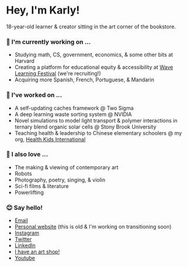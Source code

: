 # Hey, I'm Karly!
18-year-old learner & creator sitting in the art corner of the bookstore.

### 🌱 I'm currently working on ...
- Studying math, CS, government, economics, & some other bits at Harvard
- Creating a platform for educational equity & accessibility at [Wave Learning Festival](https://www.wavelf.org) (we're recruiting!)
- Acquiring more Spanish, French, Portuguese, & Mandarin

### 🌲 I've worked on ...
- A self-updating caches framework @ Two Sigma
- A deep learning waste sorting system @ NVIDIA
- Novel simulations to model light transport & polymer interactions in ternary blend organic solar cells @ Stony Brook University
- Teaching health & leadership to Chinese elementary schoolers @ my org, [Health Kids International](https://www.healthykidsinternational.org)

### 🎨 I also love ...
- The making & viewing of contemporary art
- Robots 
- Photography, poetry, singing, & violin
- Sci-fi films & literature
- Powerlifting

### 😊 Say hello!
- [Email](mailto:karlyhou@college.harvard.edu)
- [Personal website](https://www.karlyhou.com) (this is old & I'm working on transitioning soon)
- [Instagram](https://www.instagram.com/kbarley66)
- [Twitter](https://www.twitter.com/kbarley66)
- [LinkedIn](https://www.linkedin.com/in/karly-hou)
- [I have an art shop!](https://www.karly.threadless.com)
- [Youtube](https://www.youtube.com/channel/UCNw1ZJGAUvn4Ll4WEsEB41A?view_as=subscriber)
